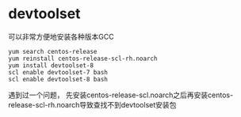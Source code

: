 devtoolset
====================
可以非常方便地安装各种版本GCC

```
yum search centos-release
yum reinstall centos-release-scl-rh.noarch
yum install devtoolset-8
scl enable devtoolset-7 bash
scl enable devtoolset-8 bash
```

遇到过一个问题， 先安装centos-release-scl.noarch之后再安装centos-release-scl-rh.noarch导致查找不到devtoolset安装包